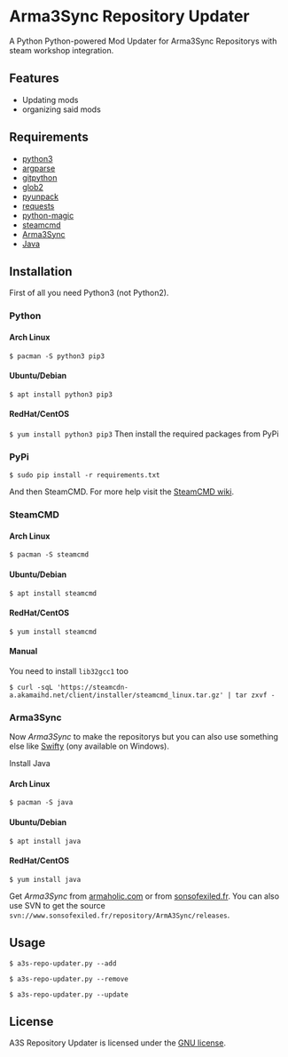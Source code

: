 # Arma3Sync Repository Updater
A Python Python-powered Mod Updater for Arma3Sync Repositorys with steam workshop integration.

## Features
* Updating mods
* organizing said mods

## Requirements
* [python3](https://www.python.org/downloads/)
* [argparse](https://pypi.python.org/pypi/argparse)
* [gitpython](https://pypi.python.org/pypi/GitPython)
* [glob2](https://pypi.python.org/pypi/glob2)
* [pyunpack](https://pypi.python.org/pypi/pyunpack)
* [requests](https://pypi.python.org/pypi/requests)
* [python-magic](https://pypi.python.org/pypi/patool)
* [steamcmd](https://developer.valvesoftware.com/wiki/SteamCMD#Downloading_SteamCMD)
* [Arma3Sync](https://forums.bistudio.com/topic/152942-arma3sync-launcher-and-addons-synchronization-software-for-arma-3/)
* [Java](https://www.java.com)

## Installation
First of all you need Python3 (not Python2).
### Python
#### Arch Linux
`$ pacman -S python3 pip3`
#### Ubuntu/Debian
`$ apt install python3 pip3`
#### RedHat/CentOS
`$ yum install python3 pip3`
Then install the required packages from PyPi
### PyPi
`$ sudo pip install -r requirements.txt`

And then SteamCMD. For more help visit the [SteamCMD wiki](https://developer.valvesoftware.com/wiki/SteamCMD).
### SteamCMD
#### Arch Linux
`$ pacman -S steamcmd`
#### Ubuntu/Debian
`$ apt install steamcmd`
#### RedHat/CentOS
`$ yum install steamcmd`
#### Manual
You need to install `lib32gcc1` too

`$ curl -sqL 'https://steamcdn-a.akamaihd.net/client/installer/steamcmd_linux.tar.gz' | tar zxvf -`

### Arma3Sync
Now _Arma3Sync_ to make the repositorys but you can also use something else like [Swifty](https://getswifty.net/) (ony available on Windows).

Install Java
#### Arch Linux
`$ pacman -S java`
#### Ubuntu/Debian
`$ apt install java`
#### RedHat/CentOS
`$ yum install java`

Get _Arma3Sync_ from [armaholic.com](http://www.armaholic.com/page.php?id=22199) or from [sonsofexiled.fr](http://www.sonsofexiled.fr/wiki/index.php/ArmA3Sync_Wiki_English). You can also use SVN to get the source `svn://www.sonsofexiled.fr/repository/ArmA3Sync/releases`.


## Usage
`$ a3s-repo-updater.py --add`

`$ a3s-repo-updater.py --remove`

`$ a3s-repo-updater.py --update`

## License
A3S Repository Updater is licensed under the [GNU license](LICENSE).
